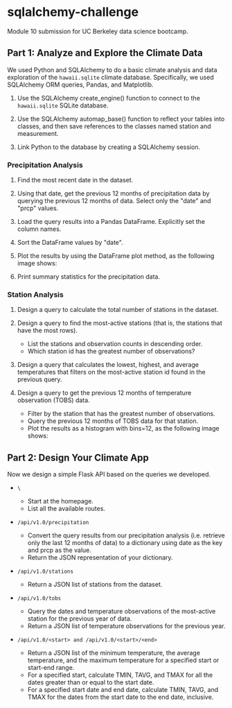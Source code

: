 # sqlalchemy-challenge
Module 10 submission for UC Berkeley data science bootcamp.

## Part 1: Analyze and Explore the Climate Data
We used Python and SQLAlchemy to do a basic climate analysis and data exploration of the `hawaii.sqlite` climate database. Specifically, we used SQLAlchemy ORM queries, Pandas, and Matplotlib.

1. Use the SQLAlchemy create_engine() function to connect to the `hawaii.sqlite` SQLite database.

2. Use the SQLAlchemy automap_base() function to reflect your tables into classes, and then save references to the classes named station and measurement.

3. Link Python to the database by creating a SQLAlchemy session.

### Precipitation Analysis

1. Find the most recent date in the dataset.

2. Using that date, get the previous 12 months of precipitation data by querying the previous 12 months of data. Select only the "date" and "prcp" values.

3. Load the query results into a Pandas DataFrame. Explicitly set the column names.

4. Sort the DataFrame values by "date".

5. Plot the results by using the DataFrame plot method, as the following image shows:

6. Print summary statistics for the precipitation data.

### Station Analysis

1. Design a query to calculate the total number of stations in the dataset.

2. Design a query to find the most-active stations (that is, the stations that have the most rows).
    - List the stations and observation counts in descending order.
    - Which station id has the greatest number of observations?

3. Design a query that calculates the lowest, highest, and average temperatures that filters on the most-active station id found in the previous query.

4. Design a query to get the previous 12 months of temperature observation (TOBS) data.
    - Filter by the station that has the greatest number of observations.
    - Query the previous 12 months of TOBS data for that station.
    - Plot the results as a histogram with bins=12, as the following image shows:

## Part 2: Design Your Climate App
Now we design a simple Flask API based on the queries we developed.

- `\`
    - Start at the homepage.
    - List all the available routes.

- `/api/v1.0/precipitation`
    - Convert the query results from our precipitation analysis (i.e. retrieve only the last 12 months of data) to a dictionary using date as the key and prcp as the value.
    - Return the JSON representation of your dictionary.

- `/api/v1.0/stations`
    - Return a JSON list of stations from the dataset.

- `/api/v1.0/tobs`
    - Query the dates and temperature observations of the most-active station for the previous year of data.
    - Return a JSON list of temperature observations for the previous year.

- `/api/v1.0/<start> and /api/v1.0/<start>/<end>`
    - Return a JSON list of the minimum temperature, the average temperature, and the maximum temperature for a specified start or start-end range.
    - For a specified start, calculate TMIN, TAVG, and TMAX for all the dates greater than or equal to the start date.
    - For a specified start date and end date, calculate TMIN, TAVG, and TMAX for the dates from the start date to the end date, inclusive.